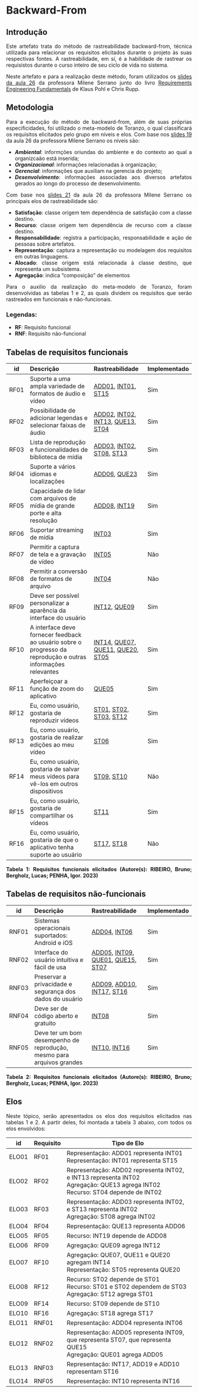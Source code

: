 <div align="justify">

# Backward-From

## Introdução

Este artefato trata do método de rastreabilidade backward-from, técnica utilizada para relacionar os requisitos elicitados durante o projeto às suas respectivas fontes. A rastreabilidade, em sí, é a habilidade de rastrear os requisistos durante o curso inteiro de seu ciclo de vida no sistema.

Neste artefato e para a realização deste método, foram utilizados os [slides da aula 26](https://aprender3.unb.br/pluginfile.php/2523172/mod_resource/content/1/Requisitos%20-%20Aula%20026.pdf) da professora Milene Serrano junto do livro [Requirements Engineering Fundamentals](https://aprender3.unb.br/pluginfile.php/2523040/mod_resource/content/2/Rastreabilidade.pdf) de Klaus Pohl e Chris Rupp.

## Metodologia

Para a execução do método de backward-from, além de suas próprias especificidades, foi utilizado o meta-modelo de Toranzo, o qual classificará os requisitos elicitados pelo grupo em níveis e elos. Com base nos [slides 19](https://aprender3.unb.br/pluginfile.php/2523172/mod_resource/content/1/Requisitos%20-%20Aula%20026.pdf) da aula 26 da professora Milene Serrano os níveis são:
- **_Ambiental_**: informções oriundas do ambiente e do contexto ao qual a organizcaão está inserida;
- **_Organizacional_**: informações relacionadas à organização;
- **_Gerencial_**: informações que auxiliam na gerencia do projeto;
- **_Desenvolvimento_**: informações associadas aos diversos artefatos gerados ao longo do processo de desenvolvimento.

Com base nos [slides 21](https://aprender3.unb.br/pluginfile.php/2523172/mod_resource/content/1/Requisitos%20-%20Aula%20026.pdf) da aula 26 da professora Milene Serrano os principais elos de rastreabilidade são:
- **Satisfação**: classe origem tem dependência de satisfação com a classe destino.
- **Recurso**: classe origem tem dependência de recurso com a classe destino.
- **Responsabilidade**: registra a participação, responsabilidade e ação de pessoas sobre artefatos.
- **Representação**: captura a representação ou modelagem dos requisitos em outras linguagens.
- **Alocado**: classe origem está relacionada à classe destino, que representa um subsistema.
- **Agregação**: indica “composição” de elementos

Para o auxilio da realização do meta-modelo de Toranzo, foram desenvolvidas as tabelas 1 e 2, as quais dividem os requisitos que serão rastreados em funcionais e não-funcionais.

### Legendas:

- **RF**: Requisito funcional
- **RNF**: Requisito não-funcional

## Tabelas de requisitos funcionais

| id | Descrição | Rastreabilidade | Implementado |
| :-:| :-------- | :-------------- | :----------- |
|RF01| Suporte a uma ampla variedade de formatos de áudio e vídeo | [ADD01](https://requisitos-de-software.github.io/2023.1-VLC/#/elicitacao/analise-de-documentos), [INT01](https://requisitos-de-software.github.io/2023.1-VLC/#/elicitacao/introspeccao), [ST15](https://requisitos-de-software.github.io/2023.1-VLC/#/elicitacao/storytelling) | Sim |
|RF02| Possibilidade de adicionar legendas e selecionar faixas de áudio | [ADD02](https://requisitos-de-software.github.io/2023.1-VLC/#/elicitacao/analise-de-documentos), [INT02](https://requisitos-de-software.github.io/2023.1-VLC/#/elicitacao/introspeccao), [INT13](https://requisitos-de-software.github.io/2023.1-VLC/#/elicitacao/introspeccao), [QUE13](https://requisitos-de-software.github.io/2023.1-VLC/#/elicitacao/questionario), [ST04](https://requisitos-de-software.github.io/2023.1-VLC/#/elicitacao/storytelling) | Sim |
|RF03| Lista de reprodução e funcionalidades de biblioteca de mídia | [ADD03](https://requisitos-de-software.github.io/2023.1-VLC/#/elicitacao/analise-de-documentos), [INT02](https://requisitos-de-software.github.io/2023.1-VLC/#/elicitacao/introspeccao), [ST08](https://requisitos-de-software.github.io/2023.1-VLC/#/elicitacao/storytelling), [ST13](https://requisitos-de-software.github.io/2023.1-VLC/#/elicitacao/storytelling) | Sim |
|RF04| Suporte a vários idiomas e localizações | [ADD06](https://requisitos-de-software.github.io/2023.1-VLC/#/elicitacao/analise-de-documentos), [QUE23](https://requisitos-de-software.github.io/2023.1-VLC/#/elicitacao/questionario) | Sim |
|RF05| Capacidade de lidar com arquivos de mídia de grande porte e alta resolução | [ADD08](https://requisitos-de-software.github.io/2023.1-VLC/#/elicitacao/analise-de-documentos), [INT19](https://requisitos-de-software.github.io/2023.1-VLC/#/elicitacao/introspeccao) | Sim |  
|RF06| Suportar streaming de mídia | [INT03](https://requisitos-de-software.github.io/2023.1-VLC/#/elicitacao/introspeccao) | Sim |
|RF07| Permitir a captura de tela e a gravação de vídeo | [INT05](https://requisitos-de-software.github.io/2023.1-VLC/#/elicitacao/introspeccao) | Não |
|RF08| Permitir a conversão de formatos de arquivo | [INT04](https://requisitos-de-software.github.io/2023.1-VLC/#/elicitacao/introspeccao) | Não |
|RF09| Deve ser possível personalizar a aparência da interface do usuário | [INT12](https://requisitos-de-software.github.io/2023.1-VLC/#/elicitacao/introspeccao), [QUE09](https://requisitos-de-software.github.io/2023.1-VLC/#/elicitacao/questionario) | Sim |
|RF10| A interface deve fornecer feedback ao usuário sobre o progresso da reprodução e outras informações relevantes | [INT14](https://requisitos-de-software.github.io/2023.1-VLC/#/elicitacao/introspeccao), [QUE07](https://requisitos-de-software.github.io/2023.1-VLC/#/elicitacao/questionario), [QUE11](https://requisitos-de-software.github.io/2023.1-VLC/#/elicitacao/questionario), [QUE20](https://requisitos-de-software.github.io/2023.1-VLC/#/elicitacao/questionario), [ST05](https://requisitos-de-software.github.io/2023.1-VLC/#/elicitacao/storytelling) | Sim |
|RF11| Aperfeiçoar a função de zoom do aplicativo | [QUE05](https://requisitos-de-software.github.io/2023.1-VLC/#/elicitacao/questionario) | Sim |
|RF12| Eu, como usuário, gostaria de reproduzir vídeos | [ST01](https://requisitos-de-software.github.io/2023.1-VLC/#/elicitacao/storytelling), [ST02](https://requisitos-de-software.github.io/2023.1-VLC/#/elicitacao/storytelling), [ST03](https://requisitos-de-software.github.io/2023.1-VLC/#/elicitacao/storytelling), [ST12](https://requisitos-de-software.github.io/2023.1-VLC/#/elicitacao/storytelling) | Sim |
|RF13| Eu, como usuário, gostaria de realizar edições ao meu vídeo | [ST06](https://requisitos-de-software.github.io/2023.1-VLC/#/elicitacao/storytelling) | Sim |
|RF14| Eu, como usuário, gostaria de salvar meus vídeos para vê-los em outros dispositivos | [ST09](https://requisitos-de-software.github.io/2023.1-VLC/#/elicitacao/storytelling), [ST10](https://requisitos-de-software.github.io/2023.1-VLC/#/elicitacao/storytelling) | Não |
|RF15| Eu, como usuário, gostaria de compartilhar os vídeos | [ST11](https://requisitos-de-software.github.io/2023.1-VLC/#/elicitacao/storytelling) | Sim |
|RF16| Eu, como usuário, gostaria de que o aplicativo tenha suporte ao usuário | [ST17](https://requisitos-de-software.github.io/2023.1-VLC/#/elicitacao/storytelling), [ST18](https://requisitos-de-software.github.io/2023.1-VLC/#/elicitacao/storytelling) | Não |
<p><b> Tabela 1: Requisitos funcionais elicitados (Autore(s): RIBEIRO, Bruno; Bergholz, Lucas; PENHA, Igor. 2023)</b></p>

## Tabelas de requisitos não-funcionais

| id  | Descrição | Rastreabilidade | Implementado |
| :-: | :-------- | :-------------- | :----------- |
|RNF01| Sistemas operacionais suportados: Android e iOS | [ADD04](https://requisitos-de-software.github.io/2023.1-VLC/#/elicitacao/analise-de-documentos), [INT06](https://requisitos-de-software.github.io/2023.1-VLC/#/elicitacao/introspeccao) | Sim |
|RNF02| Interface do usuário intuitiva e fácil de usa | [ADD05](https://requisitos-de-software.github.io/2023.1-VLC/#/elicitacao/analise-de-documentos), [INT09](https://requisitos-de-software.github.io/2023.1-VLC/#/elicitacao/introspeccao), [QUE01](https://requisitos-de-software.github.io/2023.1-VLC/#/elicitacao/questionario), [QUE15](https://requisitos-de-software.github.io/2023.1-VLC/#/elicitacao/questionario), [ST07](https://requisitos-de-software.github.io/2023.1-VLC/#/elicitacao/storytelling) | Sim |
|RNF03| Preservar a privacidade e segurança dos dados do usuário | [ADD09](https://requisitos-de-software.github.io/2023.1-VLC/#/elicitacao/analise-de-documentos), [ADD10](https://requisitos-de-software.github.io/2023.1-VLC/#/elicitacao/analise-de-documentos), [INT17](https://requisitos-de-software.github.io/2023.1-VLC/#/elicitacao/introspeccao), [ST16](https://requisitos-de-software.github.io/2023.1-VLC/#/elicitacao/storytelling) | Sim |
|RNF04| Deve ser de código aberto e gratuito  | [INT08](https://requisitos-de-software.github.io/2023.1-VLC/#/elicitacao/introspeccao) | Sim |
|RNF05| Deve ter um bom desempenho de reprodução, mesmo para arquivos grandes | [INT10](https://requisitos-de-software.github.io/2023.1-VLC/#/elicitacao/introspeccao), [INT16](https://requisitos-de-software.github.io/2023.1-VLC/#/elicitacao/introspeccao) | Sim |
<p><b> Tabela 2: Requisitos funcionais elicitados (Autore(s): RIBEIRO, Bruno; Bergholz, Lucas; PENHA, Igor. 2023)</b></p>

## Elos
Neste tópico, serão apresentados os elos dos requisitos elicitados nas tabelas 1 e 2. A partir deles, foi montada a tabela 3 abaixo, com todos os elos envolvidos:

| id | Requisito | Tipo de Elo |
| -- | --------- | ----------- |
| ELO01 | RF01 | Representação: ADD01 representa INT01 <br> Representação: INT01 representa ST15 |
| ELO02 | RF02 | Representação: ADD02 representa INT02, e INT13 representa INT02 <br> Agregação: QUE13 agrega INT02 <br> Recurso: ST04 depende de INT02 |
| ELO03 | RF03 | Representação: ADD03 representa INT02, e ST13 representa INT02 <br> Agregação: ST08 agrega INT02 |
| ELO04 | RF04 | Representação: QUE13 representa ADD06 |
| ELO05 | RF05 | Recurso: INT19 depende de ADD08 |
| ELO06 | RF09 | Agregação: QUE09 agrega INT12 |
| ELO07 | RF10 | Agregação: QUE07, QUE11 e QUE20 agregam INT14 <br> Representação: ST05 representa QUE20 |
| ELO08 | RF12 | Recurso: ST02 depende de ST01 <br> Recurso: ST01 e ST02 dependem de ST03 <br> Agregação: ST12 agrega ST01 |
| ELO09 | RF14 | Recurso: ST09 depende de ST10 |
| ELO10 | RF16 | Agregação: ST18 agrega ST17 |
| ELO11 | RNF01 | Representação: ADD04 representa INT06 |
| ELO12 | RNF02 | Representação: ADD05 representa INT09, que representa ST07, que representa QUE15 <br> Agregação: QUE01 agrega ADD05|
| ELO13 | RNF03 | Representação: INT17, ADD19 e ADD10 representam ST16 |
| ELO14 | RNF05 | Representação: INT10 representa INT16 |

</div>
